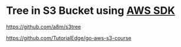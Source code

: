 # Tree in S3 Bucket using  [AWS SDK](https://github.com/aws/aws-sdk-go-v2?tab=readme-ov-file#getting-started)

https://github.com/a8m/s3tree

https://github.com/TutorialEdge/go-aws-s3-course

